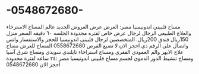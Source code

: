 # -0548672680-
مساج فلبينى اندونيسيا مصر: العرض عرض العروض الجديد    عالم المساج الاسترخاء والعلاج الطبيعي   الرجال لرجال عرض خاص لفتره محدودة الجلسه ٦٠ دقيقه  السعر منزل 150ريال فندق 200ريال.    المتخصصين لرجال فلبينى اندونيسيا  للحجز والاستفسار  واتس واتصال على الرقم دي       احجز الان لا تضيع الفرص   0558672680                                            المساج للعرض مساج علاج الابهر  والم العمودي الفقري  ومساج استراخاء تايلندي سويدي   ومساج شرق آسيا  ومساج تنشيط الدور الدموي لجسم   مساج فلبينى اندونيسيا مصر :٢٤ ساعه لفترة محدودة احجز الان 0548672680 
